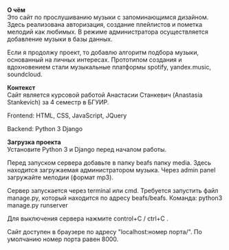 <b> О чём </b></br>
Это сайт по прослушиванию музыки с запоминающимся дизайном. Здесь реализована авторизация, создание плейлистов и пометка мелодий как любимых. В режиме администратора осуществляется добавление музыки в базы данных. 

Если я продолжу проект, то добавлю алгоритм подбора музыки, основанный на личных интересах. Прототипом создания и вдохновением стали музыкальные платформы spotify, yandex.music, soundcloud.

<b> Контекст </b> </br>
Сайт является курсовой работой Анастасии Станкевич (Anastasia Stankevich) за 4 семестр в БГУИР.

Frontend: HTML, CSS, JavaScript, JQuery

Backend: Python 3 Django


<b> Загрузка проекта </b> </br>
Установите Python 3 и Django перед началом работы.

Перед запуском сервера добавьте в папку beafs папку media. Здесь находится загружаемая администратором музыка. Через admin panel загружайте мелодии (формат mp3). 

Сервер запускается через terminal или cmd. Требуется запустить файл manage.py, который находится по адресу beafs/beafs. Команда:
python3 manage.py runserver

Для выключения сервера нажмите control+C / ctrl+C .

Сайт доступен в браузере по адресу "localhost:номер порта/".
По умолчанию номер порта равен 8000.
